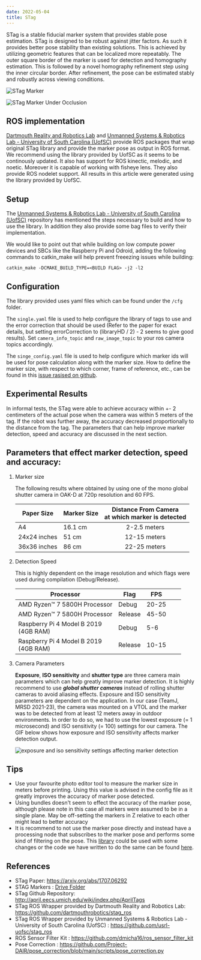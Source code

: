 ```yaml
---
date: 2022-05-04
title: STag
---
```


STag is a stable fiducial marker system that provides stable pose estimation. STag is designed to be robust against jitter factors. As such it provides better pose stability than existing solutions. This is achieved by utilizing geometric features that can be localized more repeatably. The outer square border of the marker is used for detection and homography estimation. This is followed by a novel homography refinement step using the inner circular border. After refinement, the pose can be estimated stably and robustly across viewing conditions. 

![STag Marker](https://user-images.githubusercontent.com/19530665/57179654-c0c11e00-6e88-11e9-9ca5-0c0153b28c91.png)

![STag Marker Under Occlusion](https://user-images.githubusercontent.com/19530665/57179660-cae31c80-6e88-11e9-8f80-bf8e24e59957.png)


## ROS implementation

[Dartmouth Reality and Robotics Lab](https://github.com/dartmouthrobotics/stag_ros) and [Unmanned Systems & Robotics Lab - University of South Carolina (UofSC)](https://github.com/usrl-uofsc/stag_ros) provide ROS packages that wrap original STag library and provide the marker pose as output in ROS format. We recommend using the library provided by UofSC as it seems to be continously updated. It also has support for ROS kinectic, melodic, and noetic. Moreover it is capable of working with fisheye lens. They also provide ROS nodelet support. All results in this article were generated using the library provided by UofSC. 

## Setup

The [Unmanned Systems & Robotics Lab - University of South Carolina (UofSC)](https://github.com/usrl-uofsc/stag_ros) repository has mentioned the steps necessary to build and how to use the library. In addition they also provide some bag files to verify their implementation. 

We would like to point out that while building on low compute power devices and SBCs like the Raspberry Pi and Odroid, adding the following commands to catkin_make will help prevent freeezing issues while building:

```
catkin_make -DCMAKE_BUILD_TYPE=<BUILD FLAG> -j2 -l2
```

## Configuration 

The library provided uses yaml files which can be found under the `/cfg` folder. 

The `single.yaml` file is used to help configure the library of tags to use and the error correction that should be used (Refer to the paper for exact details, but setting errorCorrection to (libraryHD / 2) - 2 seems to give good results). Set ```camera_info_topic``` and ```raw_image_topic``` to your ros camera topics accordingly.

The `singe_config.yaml` file is used to help configure which marker ids will be used for pose calculation along with the marker size. How to define the marker size, with respect to which corner, frame of reference, etc., can be found in this [issue rasised on github](https://github.com/usrl-uofsc/stag_ros/issues/8). 


## Experimental Results

In informal tests, the STag were able to achieve accuracy within +- 2 centimeters of the actual pose when the camera was within 5 meters of the tag. If the robot was further away, the accuracy decreased proportionally to the distance from the tag. The parameters that can help improve marker detection, speed and accuracy are discussed in the next section.

## Parameters that effect marker detection, speed and accuracy:
1. Marker size
   
   The following results where obtained by using one of the mono global shutter camera in OAK-D at 720p resolution and 60 FPS. 

    | Paper Size   	| Marker Size 	| Distance From Camera<br>at which marker is detected 	|
    |--------------	|-------------	|:---------------------------------------------------:	|
    | A4           	| 16.1 cm     	| 2-2.5 meters                                        	|
    | 24x24 inches 	| 51 cm       	| 12-15 meters                                        	|
    | 36x36 inches 	| 86 cm       	| 22-25 meters                                        	|

2. Detection Speed
   
   This is highly dependent on the image resolution and which flags were used during compilation (Debug/Release).


    | Processor                                	| Flag    	| FPS   	|   	|   	|
    |------------------------------------------	|---------	|-------	|---	|---	|
    | AMD Ryzen™ 7 5800H Processor             	| Debug   	| 20-25 	|   	|   	|
    | AMD Ryzen™ 7 5800H Processor             	| Release 	| 45-50 	|   	|   	|
    | Raspberry Pi 4 Model B 2019<br>(4GB RAM) 	| Debug   	| 5-6   	|   	|   	|
    | Raspberry Pi 4 Model B 2019<br>(4GB RAM) 	| Release 	| 10-15 	|   	|   	|

3. Camera Parameters
    
   **Exposure**, **ISO sensitivity** and **shutter type** are three camera main parameters which can help greatly improve marker detection. It is highly recommend to use ***global shutter cameras*** instead of rolling shutter cameras to avoid aliasing effects. Exposure and ISO sensitivity parameters are dependent on the application. In our case (TeamJ, MRSD 2021-23), the camera was mounted on a VTOL and the marker was to be detected from at least 12 meters away in outdoor environments. In order to do so, we had to use the lowest exposure (= 1 microsecond) and ISO sensitivity (= 100) settings for our camera. The GIF below shows how exposure and ISO sensitivity affects marker detection output.

    ![exposure and iso sensitivity settings affecting marker detection](assets/stag_exposure.gif)

## Tips

- Use your favourite photo editor tool to measure the marker size in meters before printing. Using this value is advised in the config file as it greatly improves the accuracy of marker pose detected.
- Using bundles doesn't seem to effect the accuracy of the marker pose, although please note in this case all markers were assumed to be in a single plane. May be off-setting the markers in Z relative to each other  might lead to better accuracy
- It is recommend to not use the marker pose directly and instead have a processing node that subscribes to the marker pose and performs some kind of filtering on the pose. This [library](https://github.com/dmicha16/ros_sensor_filter_kit) could be used with some changes or the code we have written to do the same can be found [here](https://github.com/Project-DAIR/pose_correction/blob/main/scripts/pose_correction.py).

## References
- STag Paper: https://arxiv.org/abs/1707.06292
- STAG Markers : [Drive Folder](https://drive.google.com/drive/folders/0ByNTNYCAhWbIV1RqdU9vRnd2Vnc?resourcekey=0-9ipvecbezW8EWUva5GBQTQ&usp=sharing)
- STag Github Repository: http://april.eecs.umich.edu/wiki/index.php/AprilTags
- STag ROS Wrapper provided by Dartmouth Reality and Robotics Lab: https://github.com/dartmouthrobotics/stag_ros
- STag ROS Wrapper provided by Unmanned Systems & Robotics Lab - University of South Carolina (UofSC) : https://github.com/usrl-uofsc/stag_ros
- ROS Sensor Filter Kit : https://github.com/dmicha16/ros_sensor_filter_kit
- Pose Correction : https://github.com/Project-DAIR/pose_correction/blob/main/scripts/pose_correction.py